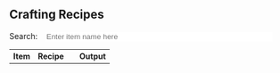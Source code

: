 <style>
    td {
        table-layout:fixed;
        padding:5px 10px;
    }

    .gridrow {
        width:30px;
        height:30px;
        text-align:center;
        border: 1px solid #434343; /* I tried to use sass here but it didn't work :( */
        border-top: 1px solid #434343;
        border-bottom: 1px solid #434343;
        padding:5px 5px;

    }

    .outputtd {
        width:auto
    }

    input {
        color: #434343;
        border: 0px;
        margin-left: 2%;
        width: 80%;
        white-space: nowrap
    }
</style>

## Crafting Recipes
<label for="searchBar"> Search: <input name="searchBar" id="searchBar" placeholder="Enter item name here"></label>

<table>
    <tbody id="bruh">
    <tr>
        <th>Item</th>
        <th colspan="3">Recipe </th>
        <th colspan="3"></th>
        <th>Output</th>
    </tr>
    </tbody>
</table>

<script>

var items = {
    "blank":
    {
        "imageURL":"images/blank.png"
        },

    "log":
    {
        "imageURL":"images/log.webp"
        },

    "plank":
    {
        "imageURL":"images/wooden_planks.webp"
        },

    "stick":
    {
        "imageURL":"images/stick.webp"
        },

    "wooden slab":
    {
        "imageURL":"images/wooden_slab.webp"
        },
}


// craftables Format:
// {
//     "itemName":
//     "ITEMHERE",

//     "itemRecipe":[
//     [items["blank"], items["blank"], items["blank"]],
//     [items["blank"], items["blank"], items["blank"]],
//     [items["blank"], items["blank"], items["blank"]]
//     ],

//     "itemOutput":
//     items["ITEMHERE"],

//     "itemQuantity":
//     QUANTITY
// },

var craftables = [
{
    "itemName":
    "Stick",

    "itemRecipe":[
    [items["blank"], items["blank"], items["blank"]],
    [items["blank"], items["plank"], items["blank"]],
    [items["blank"], items["plank"], items["blank"]]
    ],

    "itemOutput":
    items["stick"],

    "itemQuantity":
    4
},
{
    "itemName":
    "Wooden Slab",

    "itemRecipe":[
    [items["blank"], items["blank"], items["blank"]],
    [items["plank"], items["plank"], items["plank"]],
    [items["blank"], items["blank"], items["blank"]]
    ],

    "itemOutput":
    items["woodenSlab"],

    "itemQuantity":
    3
},
{
    "itemName":
    "Wooden Planks",

    "itemRecipe":[
    [items["blank"], items["blank"], items["blank"]],
    [items["blank"], items["log"], items["blank"]],
    [items["blank"], items["blank"], items["blank"]]
    ],

    "itemOutput":
    items["plank"],

    "itemQuantity":
    4
},
]

function createRow(list, index, rowNum) {
    n = 0
    output = ""

    while (n < 3) {
        output += ' \
        <td class="gridrow"><img title="' + list[index]["itemName"] + '" src="' + list[index]["itemRecipe"][rowNum][n]["imageURL"] + '"style="width:30px;height:30px;"></td> \
        '
        console.log(output)
        n += 1
    }
    
    return output
}

function getRecipes(list) {
    document.getElementById('bruh').innerHTML = " \
    <tr> \
        <th>Item</th> \
        <th colspan='3'>Recipe </th> \
        <th colspan='3'></th> \
        <th>Output</th> \
    </tr> \
    "

    for (let i = 0; i < list.length; i++) {
        document.getElementById('bruh').innerHTML += '\
        <tr> \
            <td rowspan="3">' + list[i]["itemName"] + '</td> \
             \
            ' + createRow(list, i, 0) + ' \
             \
            <td rowspan="3" colspan="3" style="text-align:center"><img src="images/right_arrow.png" style="width:80px;height:30px"></td> \
            <td rowspan="3" style="width:50px"><img src="' + list[i]["itemOutput"]["imageURL"] + '"style="width:auto;height:auto;"></td> \
        </tr> \
        <tr>\n' + createRow(list, i, 1) + '\n</tr> \
        <tr>\n' + createRow(list, i, 2) + '\n</tr> \
        '
    }
}

function search(list) {
    
    
    results = []
    input = document.getElementById('searchBar').value.toLowerCase()

    if (input == "") {
        getRecipes(results)
    }
    else {
        for (let i = 0; i < list.length; i++) {
            item = list[i]["itemName"].toLowerCase()

            if (item.includes(input) == true) {
                results.push(list[i])
            }
        }
        if (results.length == 0) {
            document.getElementById('bruh').innerHTML = "\
            <tr> \
            <th>Item</th> \
            <th colspan='3'>Recipe </th> \
            <th colspan='3'></th> \
            <th>Output</th> \
            </tr> \
            <tr><td colspan='8'><i>No results found.</i></td></tr> \
            "
        }
        else {
        getRecipes(results)
        }
    }
}

searchBar.addEventListener("keyup", function() {
            search(craftables)
        }
    )

getRecipes(craftables)
</script>